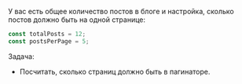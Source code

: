 У вас есть общее количество постов в блоге и настройка, сколько постов должно быть на одной странице:

```typescript
const totalPosts = 12;
const postsPerPage = 5;
```

Задача:

* Посчитать, сколько страниц должно быть в пагинаторе.